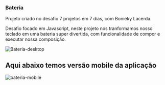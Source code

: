 ### Bateria 

 Projeto criado no desafio 7 projetos em 7 dias, com Bonieky Lacerda.

 Desafio focado em Javascript, neste projeto nos tranformamos nosso teclado em uma bateria super divertida, com funcionalidade de compor e executar nossa composição.
 
 ![Bateria-desktop](https://user-images.githubusercontent.com/62466598/141495908-60cf58ff-9063-48db-acc8-93a553041f8c.png)


  ## Aqui abaixo temos versão mobile da aplicação

 ![bateria-mobile](https://user-images.githubusercontent.com/62466598/141506976-6ab432ca-7d39-4fa2-a2af-baf836185adf.png)

